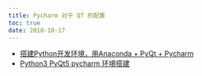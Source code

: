 ```yaml
---
title: Pycharm 对于 QT 的配置
toc: true
date: 2018-10-17
---
```




- [搭建Python开发环境，用Anaconda + PyQt + Pycharm](https://zhuanlan.zhihu.com/p/30261406)
- [Python3 PyQt5 pycharm 环境搭建](https://www.jianshu.com/p/094928ac0b73)
